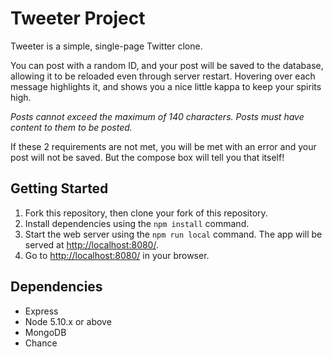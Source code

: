 # Tweeter Project

Tweeter is a simple, single-page Twitter clone.

You can post with a random ID, and your post will be saved to the database, allowing it to be reloaded even through server restart. Hovering over each message highlights it, and shows you a nice little kappa to keep your spirits high. 

*Posts cannot exceed the maximum of 140 characters.*
*Posts must have content to them to be posted.*

If these 2 requirements are not met, you will be met with an error and your post will not be saved. But the compose box will tell you that itself!

## Getting Started

1. Fork this repository, then clone your fork of this repository.
2. Install dependencies using the `npm install` command.
3. Start the web server using the `npm run local` command. The app will be served at <http://localhost:8080/>.
4. Go to <http://localhost:8080/> in your browser.

## Dependencies

- Express
- Node 5.10.x or above
- MongoDB
- Chance

